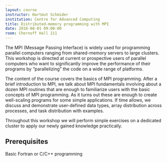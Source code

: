 ```yaml
---
layout: course
instructor: Hartmut Schmider
institution: Centre for Advanced Computing
title: Distributed-memory programming with MPI
date: 2018-08-01 09:00:00
room: Chernoff Hall 211
---
```


The MPI (Message Passing Interface) is widely used for programming parallel
computers ranging from shared-memory servers to large clusters. This workshop is
directed at current or prospective users of parallel computers who want to
significantly improve the performance of their programs by “parallelizing” the
code on a wide range of platforms.

The content of the course covers the basics of MPI programming. After a brief
introduction to MPI, we talk about MPI fundamentals involving about a dozen MPI
routines that are enough to familiarize users with the basic concepts of MPI
programming. As it turns out these are enough to create well-scaling programs
for some simple applications. If time allows, we discuss and demonstrate
user-defined data types, array distribution across processes, and task
distribution with examples.

Throughout this workshop we will perform simple exercises on a dedicated cluster
to apply our newly gained knowledge practically.

## Prerequisites

Basic Fortran or C/C++ programming

